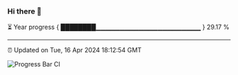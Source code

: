 ### Hi there 👋

⏳ Year progress { ████████▁▁▁▁▁▁▁▁▁▁▁▁▁▁▁▁▁▁▁▁▁▁ } 29.17 %

---

⏰ Updated on Tue, 16 Apr 2024 18:12:54 GMT

![Progress Bar CI](https://github.com/liununu/liununu/workflows/Progress%20Bar%20CI/badge.svg)
